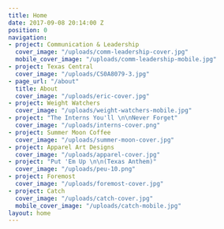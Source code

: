 ```yaml
---
title: Home
date: 2017-09-08 20:14:00 Z
position: 0
navigation:
- project: Communication & Leadership
  cover_image: "/uploads/comm-leadership-cover.jpg"
  mobile_cover_image: "/uploads/comm-leadership-mobile.jpg"
- project: Texas Central
  cover_image: "/uploads/CS0A8079-3.jpg"
- page_url: "/about"
  title: About
  cover_image: "/uploads/eric-cover.jpg"
- project: Weight Watchers
  cover_image: "/uploads/weight-watchers-mobile.jpg"
- project: "The Interns You'll \n\nNever Forget"
  cover_image: "/uploads/interns-cover.png"
- project: Summer Moon Coffee
  cover_image: "/uploads/summer-moon-cover.jpg"
- project: Apparel Art Designs
  cover_image: "/uploads/apparel-cover.jpg"
- project: "Put 'Em Up \n\n(Texas Anthem)"
  cover_image: "/uploads/peu-10.png"
- project: Foremost
  cover_image: "/uploads/foremost-cover.jpg"
- project: Catch
  cover_image: "/uploads/catch-cover.jpg"
  mobile_cover_image: "/uploads/catch-mobile.jpg"
layout: home
---
```


